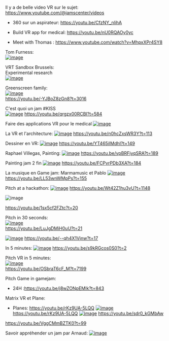 

Il y a de belle video VR sur le sujet:
https://www.youtube.com/@jamscenter/videos

- 360 sur un aspirateur: https://youtu.be/CfzNY_nlihA

- Build VR app for medical: https://youtu.be/nU0RQAOy0yc
- Meet with Thomas : https://www.youtube.com/watch?v=MhpxXPr4SY8



Tom Furness:  
[![image](https://github.com/EloiStree/2024_07_15_MonsXrDesign/assets/20149493/e7fc6047-1243-45c8-8496-f4bf3b3de9ff)](https://youtu.be/MhpxXPr4SY8?t=95)  

VRT Sandbox Brussels:  
Experimental research    
[![image](https://github.com/EloiStree/2024_07_15_MonsXrDesign/assets/20149493/6aa3dd38-6155-4990-bcae-28d029e725e1)](https://youtu.be/-YJBoZ8zGn8?t=1678)    

Greenscreen family:  
[![image](https://github.com/EloiStree/2024_07_15_MonsXrDesign/assets/20149493/7524624b-1036-4993-beb3-9497f26c275c)](https://youtu.be/-YJBoZ8zGn8?t=3016)  
https://youtu.be/-YJBoZ8zGn8?t=3016  



C'est quoi un jam #KISS   
[![image](https://github.com/EloiStree/2024_07_15_MonsXrDesign/assets/20149493/90b147ef-c1db-4538-be00-cdaaa7625b2a)](https://youtu.be/qrgzx00RCBI?t=584)
https://youtu.be/qrgzx00RCBI?t=584  


Faire des applications VR pour le medical
[![image](https://github.com/EloiStree/2024_07_15_MonsXrDesign/assets/20149493/76db4a7a-b842-4cc8-a615-6c28e22222e9)](https://youtu.be/nU0RQAOy0yc?t=33)


La VR et l'architecture:
[![image](https://github.com/EloiStree/2024_07_15_MonsXrDesign/assets/20149493/a47eee45-218b-49db-b064-d067be70462a)](https://youtu.be/n0hcZxsWR3Y?t=113)
https://youtu.be/n0hcZxsWR3Y?t=113


Dessiner en VR:
[![image](https://github.com/EloiStree/2024_07_15_MonsXrDesign/assets/20149493/685166ff-f2a7-46f2-b5ab-ea17d1ba6531)](https://youtu.be/YT465iIMdhI?t=315)
https://youtu.be/YT465iIMdhI?t=149

Raphael Villegas, Painting:
[![image](https://github.com/EloiStree/2024_07_15_MonsXrDesign/assets/20149493/29f1c38a-5b6a-4c00-be24-0e83db55a4c5)](https://youtu.be/vpBRFjyqSRA?t=189)
https://youtu.be/vpBRFjyqSRA?t=189





Painting jam 2 fin
[![image](https://github.com/EloiStree/2024_07_15_MonsXrDesign/assets/20149493/fe4a89b3-4080-4a33-9d04-9cd6a5d8e5bb)](https://youtu.be/FCPvrPDb3XA?t=184)
https://youtu.be/FCPvrPDb3XA?t=184


La musique en Game jam: Marmamusic et Pablo
[![image](https://github.com/EloiStree/2024_07_15_MonsXrDesign/assets/20149493/ef9aff8e-08d6-4228-b05e-77c3cb32335e)](https://youtu.be/LL53wnWMpPs?t=155)  
https://youtu.be/LL53wnWMpPs?t=155  


Pitch at a hackathon: 
[![image](https://github.com/EloiStree/2024_07_15_MonsXrDesign/assets/20149493/fc353fb5-7862-4138-a784-a8f722616a3f)](https://youtu.be/Wt42Z1hu3vU?t=1148)
https://youtu.be/Wt42Z1hu3vU?t=1148

![image](https://github.com/EloiStree/2024_07_15_MonsXrDesign/assets/20149493/6e0fc3da-44a6-437b-8357-c72148f4029e)

https://youtu.be/1sx5cf2FZtc?t=20

Pitch in 30 seconds:  
[![image](https://github.com/EloiStree/2024_07_15_MonsXrDesign/assets/20149493/93d0880b-c997-40dc-b6ed-2fc18f9b5eae)](https://youtu.be/LuJgDMiH0uU?t=21)  
https://youtu.be/LuJgDMiH0uU?t=21  

[![image](https://github.com/EloiStree/2024_07_15_MonsXrDesign/assets/20149493/c7f30ee9-7e99-48b4-80ae-46693bf4fb84)](https://youtu.be/--qh4X1Vjnw?t=17)
https://youtu.be/--qh4X1Vjnw?t=17

In 5 minutes: 
[![image](https://github.com/EloiStree/2024_07_15_MonsXrDesign/assets/20149493/a54ecfa0-3101-48dd-b03a-2016d72b1e5c)](https://youtu.be/s9kRGcos0S0?t=2)
https://youtu.be/s9kRGcos0S0?t=2

Pitch VR in 5 minutes:  
[![image](https://github.com/EloiStree/2024_07_15_MonsXrDesign/assets/20149493/2d4fa570-8790-448e-90f3-e7a29f4ac744)](https://youtu.be/OSbraT6cF_M?t=7199)  
https://youtu.be/OSbraT6cF_M?t=7199  


Pitch Game in gamejam: 
- 24H :https://youtu.be/j8wZONpEMIk?t=843


Matrix VR et Plane:
- Planes: https://youtu.be/rKz9UA-5LQQ
[![image](https://github.com/EloiStree/2024_07_16_MonsXrDesign/assets/20149493/8732fc46-ddaf-4d4c-83ba-6d3a97b5bd8b)](https://youtu.be/rKz9UA-5LQQ)
https://youtu.be/rKz9UA-5LQQ
[![image](https://github.com/EloiStree/2024_07_16_MonsXrDesign/assets/20149493/e25bca2a-2a20-475e-8a8e-3c81bf58b1e0)](https://youtu.be/sdr0_kGMbAw)
https://youtu.be/sdr0_kGMbAw

https://youtu.be/VggCMmBZTK0?t=99



Savoir appréhender un jam par Arnaud: 
[![image](https://github.com/EloiStree/2024_07_16_MonsXrDesign/assets/20149493/03c6c800-40b3-4f5e-bc29-de3be5acfef0)](https://youtu.be/eijICSaOKg0)










